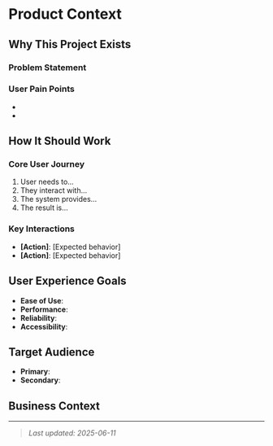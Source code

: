 # Product Context

## Why This Project Exists
<!-- The problem space and motivation -->

### Problem Statement
<!-- What specific problems are being solved? -->

### User Pain Points
<!-- What frustrations or gaps exist today? -->
-
-

## How It Should Work
<!-- High-level user experience and workflows -->

### Core User Journey

1. User needs to...
2. They interact with...
3. The system provides...
4. The result is...

### Key Interactions
<!-- Primary ways users engage with the solution -->
- **[Action]**: [Expected behavior]
- **[Action]**: [Expected behavior]

## User Experience Goals
<!-- Qualitative objectives for the user experience -->
- **Ease of Use**:
- **Performance**:
- **Reliability**:
- **Accessibility**:

## Target Audience
<!-- Who are the primary users? -->
- **Primary**:
- **Secondary**:

## Business Context
<!-- How this fits into larger organizational goals -->

---
> *Last updated: 2025-06-11*
